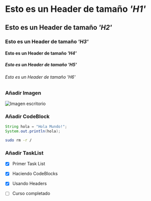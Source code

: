 # Esto es un Header de tamaño *'H1'* 
## Esto es un Header de tamaño *'H2'*
### Esto es un Header de tamaño *'H3'*
#### Esto es un Header de tamaño *'H4'*
##### Esto es un Header de tamaño *'H5'*
###### Esto es un Header de tamaño *'H6'*

### Añadir Imagen
![Imagen escritorio](https://encrypted-tbn0.gstatic.com/images?q=tbn:ANd9GcSLDoLAZZ_OMVXDkdi0KzVhtHICoDUpSqa7aQ&s)

### Añadir CodeBlock
``` Java
String hola = "Hola Mundo!";
System.out.println(hola);
```
``` Bash
sudo rm -r /
```

### Añadir TaskList
- [x] Primer Task List
- [x] Haciendo CodeBlocks
- [x] Usando Headers
- [ ] Curso completado

      

